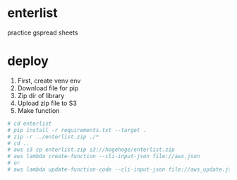 # enterlist
practice gspread sheets

# deploy 
1. First, create venv env
2. Download file for pip
3. Zip dir of library
4. Upload zip file to S3
5. Make function

  ```bash
  # cd enterlist
  # pip install -r requirements.txt --target .
  # zip -r ../enterlist.zip ./*
  # cd ..
  # aws s3 cp enterlist.zip s3://hogehoge/enterlist.zip
  # aws lambda create-function --cli-input-json file://aws.json
  # or
  # aws lambda update-function-code --cli-input-json file://aws_update.json
  ```
